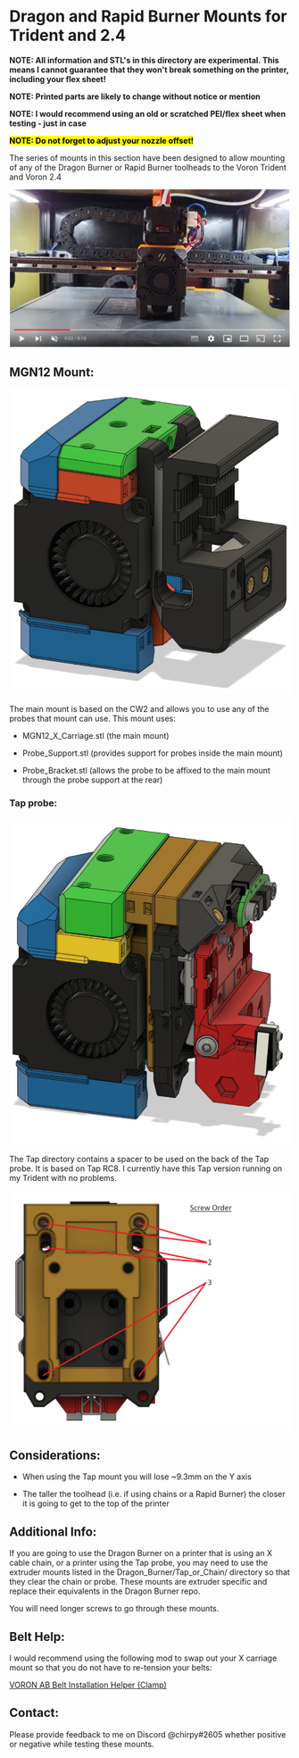 # Dragon and Rapid Burner Mounts for Trident and 2.4

**NOTE: All information and STL's in this directory are experimental. This means I cannot guarantee that they won't break something on the printer, including your flex sheet!**

**NOTE: Printed parts are likely to change without notice or mention**

**NOTE: I would recommend using an old or scratched PEI/flex sheet when testing - just in case**

**<mark>NOTE: Do not forget to adjust your nozzle offset!</mark>**

The series of mounts in this section have been designed to allow mounting of any of the Dragon Burner or Rapid Burner toolheads to the Voron Trident and Voron 2.4

[![POC Video](images/poc.png)](https://youtu.be/MVF9AVeywRU)

## MGN12 Mount:

![](images/Dragon_Burner_MGN12.png)

The main mount is based on the CW2 and allows you to use any of the probes that mount can use. This mount uses:

- MGN12_X_Carriage.stl (the main mount)

- Probe_Support.stl (provides support for probes inside the main mount)

- Probe_Bracket.stl (allows the probe to be affixed to the main mount through the probe support at the rear)

### Tap probe:

![](images/Tap.png)

The Tap directory contains a spacer to be used on the back of the Tap probe. It is based on Tap RC8. I currently have this Tap version running on my Trident with no problems.

![](images/Tap_Mount.png)

## Considerations:

- When using the Tap mount you will lose ~9.3mm on the Y axis

- The taller the toolhead (i.e. if using chains or a Rapid Burner) the closer it is going to get to the top of the printer

## Additional Info:

If you are going to use the Dragon Burner on a printer that is using an X cable chain, or a printer using the Tap probe, you may need to use the extruder mounts listed in the Dragon_Burner/Tap_or_Chain/ directory so that they clear the chain or probe. These mounts are extruder specific and replace their equivalents in the Dragon Burner repo.

You will need longer screws to go through these mounts.

## Belt Help:

I would recommend using the following mod to swap out your X carriage mount so that you do not have to re-tension your belts:

[VORON AB Belt Installation Helper (Clamp)](https://www.printables.com/model/479348-voron-ab-belt-installation-helper-clamp)

## Contact:

Please provide feedback to me on Discord @chirpy#2605 whether positive or negative while testing these mounts.
